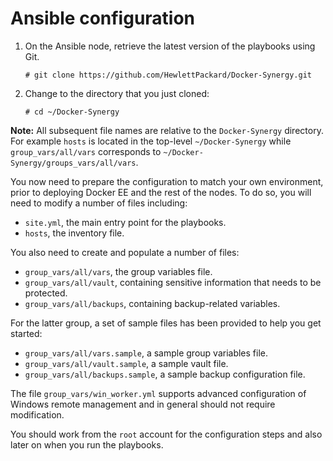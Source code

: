 # Ansible configuration

1.  On the Ansible node, retrieve the latest version of the playbooks using Git.

    ```
    # git clone https://github.com/HewlettPackard/Docker-Synergy.git
    ```

2.  Change to the directory that you just cloned:

    ```
    # cd ~/Docker-Synergy
    ```


**Note:** All subsequent file names are relative to the `Docker-Synergy` directory. For example `hosts` is located in the top-level `~/Docker-Synergy` while `group_vars/all/vars` corresponds to `~/Docker-Synergy/groups_vars/all/vars`.

You now need to prepare the configuration to match your own environment, prior to deploying Docker EE and the rest of the nodes. To do so, you will need to modify a number of files including:

-   `site.yml`, the main entry point for the playbooks.
-   `hosts`, the inventory file.

You also need to create and populate a number of files:

-   `group_vars/all/vars`, the group variables file.
-   `group_vars/all/vault`, containing sensitive information that needs to be protected.
-   `group_vars/all/backups`, containing backup-related variables.

For the latter group, a set of sample files has been provided to help you get started:

-   `group_vars/all/vars.sample`, a sample group variables file.
-   `group_vars/all/vault.sample`, a sample vault file.
-   `group_vars/all/backups.sample`, a sample backup configuration file.

The file `group_vars/win_worker.yml` supports advanced configuration of Windows remote management and in general should not require modification.

You should work from the `root` account for the configuration steps and also later on when you run the playbooks.
